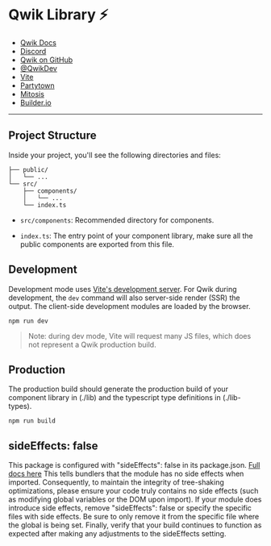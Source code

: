 # Qwik Library ⚡️

- [Qwik Docs](https://qwik.dev/)
- [Discord](https://qwik.dev/chat)
- [Qwik on GitHub](https://github.com/QwikDev/qwik)
- [@QwikDev](https://twitter.com/QwikDev)
- [Vite](https://vitejs.dev/)
- [Partytown](https://partytown.qwik.dev/)
- [Mitosis](https://github.com/BuilderIO/mitosis)
- [Builder.io](https://www.builder.io/)

---

## Project Structure

Inside your project, you'll see the following directories and files:

```
├── public/
│   └── ...
└── src/
    ├── components/
    │   └── ...
    └── index.ts
```

- `src/components`: Recommended directory for components.

- `index.ts`: The entry point of your component library, make sure all the public components are exported from this file.

## Development

Development mode uses [Vite's development server](https://vitejs.dev/). For Qwik during development, the `dev` command will also server-side render (SSR) the output. The client-side development modules are loaded by the browser.

```
npm run dev
```

> Note: during dev mode, Vite will request many JS files, which does not represent a Qwik production build.

## Production

The production build should generate the production build of your component library in (./lib) and the typescript type definitions in (./lib-types).

```
npm run build
```

## sideEffects: false

This package is configured with "sideEffects": false in its package.json.
[Full docs here](https://webpack.js.org/guides/tree-shaking/#mark-the-file-as-side-effect-free)
This tells bundlers that the module has no side effects when imported.
Consequently, to maintain the integrity of tree-shaking optimizations, please ensure your code truly contains no side effects (such as modifying global variables or the DOM upon import).
If your module does introduce side effects, remove "sideEffects": false or specify the specific files with side effects.
Be sure to only remove it from the specific file where the global is being set. Finally, verify that your build continues to function as expected after making any adjustments to the sideEffects setting.
